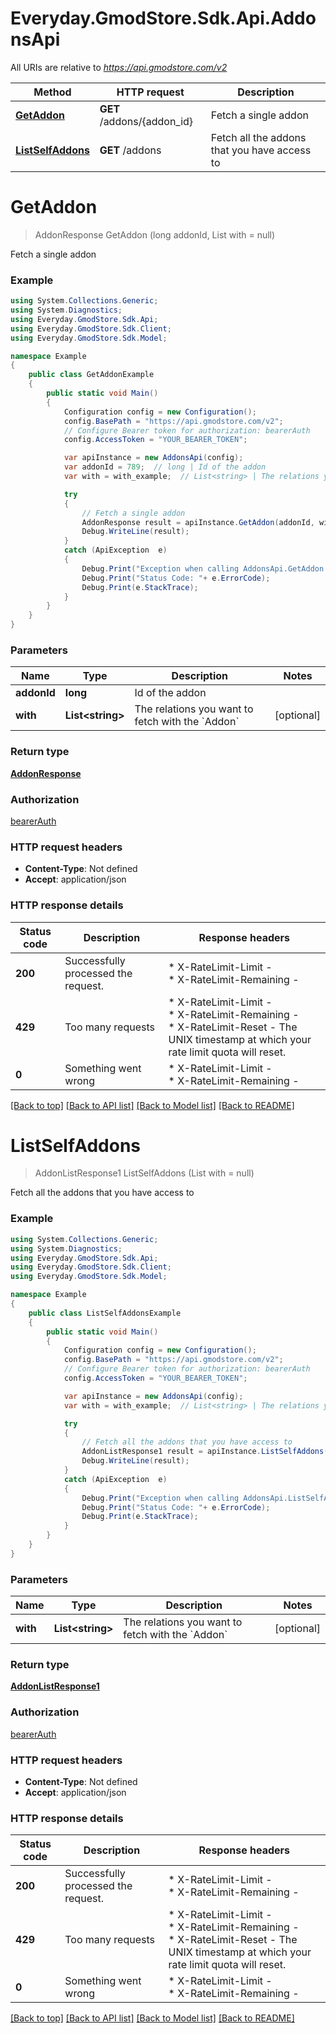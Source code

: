 # Everyday.GmodStore.Sdk.Api.AddonsApi

All URIs are relative to *https://api.gmodstore.com/v2*

Method | HTTP request | Description
------------- | ------------- | -------------
[**GetAddon**](AddonsApi.md#getaddon) | **GET** /addons/{addon_id} | Fetch a single addon
[**ListSelfAddons**](AddonsApi.md#listselfaddons) | **GET** /addons | Fetch all the addons that you have access to


<a name="getaddon"></a>
# **GetAddon**
> AddonResponse GetAddon (long addonId, List<string> with = null)

Fetch a single addon

### Example
```csharp
using System.Collections.Generic;
using System.Diagnostics;
using Everyday.GmodStore.Sdk.Api;
using Everyday.GmodStore.Sdk.Client;
using Everyday.GmodStore.Sdk.Model;

namespace Example
{
    public class GetAddonExample
    {
        public static void Main()
        {
            Configuration config = new Configuration();
            config.BasePath = "https://api.gmodstore.com/v2";
            // Configure Bearer token for authorization: bearerAuth
            config.AccessToken = "YOUR_BEARER_TOKEN";

            var apiInstance = new AddonsApi(config);
            var addonId = 789;  // long | Id of the addon
            var with = with_example;  // List<string> | The relations you want to fetch with the `Addon` (optional) 

            try
            {
                // Fetch a single addon
                AddonResponse result = apiInstance.GetAddon(addonId, with);
                Debug.WriteLine(result);
            }
            catch (ApiException  e)
            {
                Debug.Print("Exception when calling AddonsApi.GetAddon: " + e.Message );
                Debug.Print("Status Code: "+ e.ErrorCode);
                Debug.Print(e.StackTrace);
            }
        }
    }
}
```

### Parameters

Name | Type | Description  | Notes
------------- | ------------- | ------------- | -------------
 **addonId** | **long**| Id of the addon | 
 **with** | **List&lt;string&gt;**| The relations you want to fetch with the &#x60;Addon&#x60; | [optional] 

### Return type

[**AddonResponse**](AddonResponse.md)

### Authorization

[bearerAuth](../README.md#bearerAuth)

### HTTP request headers

 - **Content-Type**: Not defined
 - **Accept**: application/json

### HTTP response details
| Status code | Description | Response headers |
|-------------|-------------|------------------|
| **200** | Successfully processed the request. |  * X-RateLimit-Limit -  <br>  * X-RateLimit-Remaining -  <br>  |
| **429** | Too many requests |  * X-RateLimit-Limit -  <br>  * X-RateLimit-Remaining -  <br>  * X-RateLimit-Reset - The UNIX timestamp at which your rate limit quota will reset. <br>  |
| **0** | Something went wrong |  * X-RateLimit-Limit -  <br>  * X-RateLimit-Remaining -  <br>  |

[[Back to top]](#) [[Back to API list]](../README.md#documentation-for-api-endpoints) [[Back to Model list]](../README.md#documentation-for-models) [[Back to README]](../README.md)

<a name="listselfaddons"></a>
# **ListSelfAddons**
> AddonListResponse1 ListSelfAddons (List<string> with = null)

Fetch all the addons that you have access to

### Example
```csharp
using System.Collections.Generic;
using System.Diagnostics;
using Everyday.GmodStore.Sdk.Api;
using Everyday.GmodStore.Sdk.Client;
using Everyday.GmodStore.Sdk.Model;

namespace Example
{
    public class ListSelfAddonsExample
    {
        public static void Main()
        {
            Configuration config = new Configuration();
            config.BasePath = "https://api.gmodstore.com/v2";
            // Configure Bearer token for authorization: bearerAuth
            config.AccessToken = "YOUR_BEARER_TOKEN";

            var apiInstance = new AddonsApi(config);
            var with = with_example;  // List<string> | The relations you want to fetch with the `Addon` (optional) 

            try
            {
                // Fetch all the addons that you have access to
                AddonListResponse1 result = apiInstance.ListSelfAddons(with);
                Debug.WriteLine(result);
            }
            catch (ApiException  e)
            {
                Debug.Print("Exception when calling AddonsApi.ListSelfAddons: " + e.Message );
                Debug.Print("Status Code: "+ e.ErrorCode);
                Debug.Print(e.StackTrace);
            }
        }
    }
}
```

### Parameters

Name | Type | Description  | Notes
------------- | ------------- | ------------- | -------------
 **with** | **List&lt;string&gt;**| The relations you want to fetch with the &#x60;Addon&#x60; | [optional] 

### Return type

[**AddonListResponse1**](AddonListResponse1.md)

### Authorization

[bearerAuth](../README.md#bearerAuth)

### HTTP request headers

 - **Content-Type**: Not defined
 - **Accept**: application/json

### HTTP response details
| Status code | Description | Response headers |
|-------------|-------------|------------------|
| **200** | Successfully processed the request. |  * X-RateLimit-Limit -  <br>  * X-RateLimit-Remaining -  <br>  |
| **429** | Too many requests |  * X-RateLimit-Limit -  <br>  * X-RateLimit-Remaining -  <br>  * X-RateLimit-Reset - The UNIX timestamp at which your rate limit quota will reset. <br>  |
| **0** | Something went wrong |  * X-RateLimit-Limit -  <br>  * X-RateLimit-Remaining -  <br>  |

[[Back to top]](#) [[Back to API list]](../README.md#documentation-for-api-endpoints) [[Back to Model list]](../README.md#documentation-for-models) [[Back to README]](../README.md)

